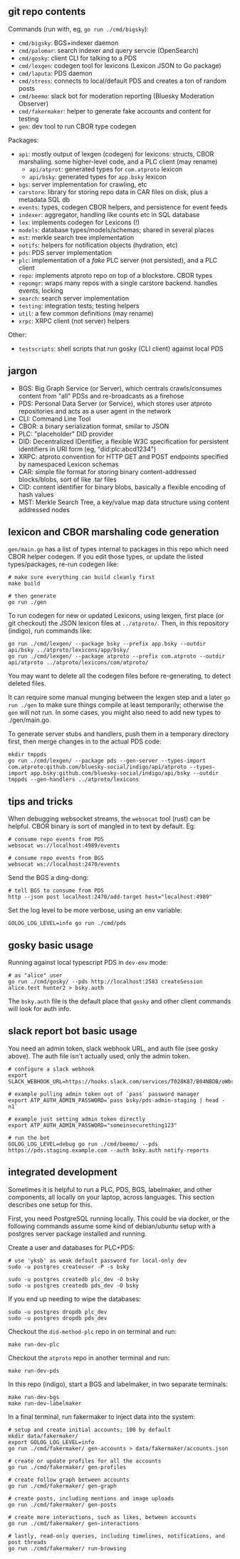 ## git repo contents

Commands (run with, eg, `go run ./cmd/bigsky`):

- `cmd/bigsky`: BGS+indexer daemon
- `cmd/palomar`: search indexer and query servcie (OpenSearch)
- `cmd/gosky`: client CLI for talking to a PDS
- `cmd/lexgen`: codegen tool for lexicons (Lexicon JSON to Go package)
- `cmd/laputa`: PDS daemon
- `cmd/stress`: connects to local/default PDS and creates a ton of random posts
- `cmd/beemo`: slack bot for moderation reporting (Bluesky Moderation Observer)
- `cmd/fakermaker`: helper to generate fake accounts and content for testing
- `gen`: dev tool to run CBOR type codegen

Packages:

- `api`: mostly output of lexgen (codegen) for lexicons: structs, CBOR marshaling. some higher-level code, and a PLC client (may rename)
  - `api/atprot`: generated types for `com.atproto` lexicon
  - `api/bsky`: generated types for `app.bsky` lexicon
- `bgs`: server implementation for crawling, etc
- `carstore`: library for storing repo data in CAR files on disk, plus a metadata SQL db
- `events`: types, codegen CBOR helpers, and persistence for event feeds
- `indexer`: aggregator, handling like counts etc in SQL database
- `lex`: implements codegen for Lexicons (!)
- `models`: database types/models/schemas; shared in several places
- `mst`: merkle search tree implementation
- `notifs`: helpers for notification objects (hydration, etc)
- `pds`: PDS server implementation
- `plc`: implementation of a _fake_ PLC server (not persisted), and a PLC client
- `repo`: implements atproto repo on top of a blockstore. CBOR types
- `repomgr`: wraps many repos with a single carstore backend. handles events, locking
- `search`: search server implementation
- `testing`: integration tests; testing helpers
- `util`: a few common definitions (may rename)
- `xrpc`: XRPC client (not server) helpers

Other:

- `testscripts`: shell scripts that run gosky (CLI client) against local PDS

## jargon

- BGS: Big Graph Service (or Server), which centrals crawls/consumes content from "all" PDSs and re-broadcasts as a firehose
- PDS: Personal Data Server (or Service), which stores user atproto repositories and acts as a user agent in the network
- CLI: Command Line Tool
- CBOR: a binary serialization format, smilar to JSON
- PLC: "placeholder" DID provider
- DID: Decentralized IDentifier, a flexible W3C specification for persistent identifiers in URI form (eg, "did:plc:abcd1234")
- XRPC: atproto convention for HTTP GET and POST endpoints specified by namespaced Lexicon schemas
- CAR: simple file format for storing binary content-addressed blocks/blobs, sort of like .tar files
- CID: content identifier for binary blobs, basically a flexible encoding of hash values
- MST: Merkle Search Tree, a key/value map data structure using content addressed nodes

## lexicon and CBOR marshaling code generation

`gen/main.go` has a list of types internal to packages in this repo which need CBOR helper codegen. If you edit those types, or update the listed types/packages, re-run codegen like:

    # make sure everything can build cleanly first
    make build

    # then generate
    go run ./gen

To run codegen for new or updated Lexicons, using lexgen, first place (or git
checkout) the JSON lexicon files at `../atproto/`.
Then, in _this_ repository (indigo), run commands like:

    go run ./cmd/lexgen/ --package bsky --prefix app.bsky --outdir api/bsky ../atproto/lexicons/app/bsky/
    go run ./cmd/lexgen/ --package atproto --prefix com.atproto --outdir api/atproto ../atproto/lexicons/com/atproto/

You may want to delete all the codegen files before re-generating, to detect deleted files.

It can require some manual munging between the lexgen step and a later `go run ./gen` to make sure things compile at least temporarily; otherwise the `gen` will not run.
In some cases, you might also need to add new types to ./gen/main.go.

To generate server stubs and handlers, push them in a temporary directory
first, then merge changes in to the actual PDS code:

    mkdir tmppds
    go run ./cmd/lexgen/ --package pds --gen-server --types-import com.atproto:github.com/bluesky-social/indigo/api/atproto --types-import app.bsky:github.com/bluesky-social/indigo/api/bsky --outdir tmppds --gen-handlers ../atproto/lexicons

## tips and tricks

When debugging websocket streams, the `websocat` tool (rust) can be helpful. CBOR binary is sort of mangled in to text by default. Eg:

    # consume repo events from PDS
    websocat ws://localhost:4989/events

    # consume repo events from BGS
    websocat ws://localhost:2470/events

Send the BGS a ding-dong:

    # tell BGS to consume from PDS
    http --json post localhost:2470/add-target host="localhost:4989"

Set the log level to be more verbose, using an env variable:

    GOLOG_LOG_LEVEL=info go run ./cmd/pds

## gosky basic usage

Running against local typescript PDS in `dev-env` mode:

    # as "alice" user
    go run ./cmd/gosky/ --pds http://localhost:2583 createSession alice.test hunter2 > bsky.auth

The `bsky.auth` file is the default place that `gosky` and other client
commands will look for auth info.

## slack report bot basic usage

You need an admin token, slack webhook URL, and auth file (see gosky above).
The auth file isn't actually used, only the admin token.

    # configure a slack webhook
    export SLACK_WEBHOOK_URL=https://hooks.slack.com/services/T028K87/B04NBDB/oWbsHasdf23r2d

    # example pulling admin token out of `pass` password manager
    export ATP_AUTH_ADMIN_PASSWORD=`pass bsky/pds-admin-staging | head -n1`

    # example just setting admin token directly
    export ATP_AUTH_ADMIN_PASSWORD="someinsecurething123"

    # run the bot
    GOLOG_LOG_LEVEL=debug go run ./cmd/beemo/ --pds https://pds.staging.example.com --auth bsky.auth notify-reports

## integrated development

Sometimes it is helpful to run a PLC, PDS, BGS, labelmaker, and other
components, all locally on your laptop, across languages. This section
describes one setup for this.

First, you need PostgreSQL running locally. This could be via docker, or the
following commands assume some kind of debian/ubuntu setup with a postgres
server package installed and running.

Create a user and databases for PLC+PDS:

    # use 'yksb' as weak default password for local-only dev
    sudo -u postgres createuser -P -s bsky

    sudo -u postgres createdb plc_dev -O bsky
    sudo -u postgres createdb pds_dev -O bsky

If you end up needing to wipe the databases:

    sudo -u postgres dropdb plc_dev
    sudo -u postgres dropdb pds_dev

Checkout the `did-method-plc` repo in on terminal and run:

    make run-dev-plc

Checkout the `atproto` repo in another terminal and run:

    make run-dev-pds

In this repo (indigo), start a BGS and labelmaker, in two separate terminals:

    make run-dev-bgs
    make run-dev-labelmaker

In a final terminal, run fakermaker to inject data into the system:

    # setup and create initial accounts; 100 by default
    mkdir data/fakermaker/
    export GOLOG_LOG_LEVEL=info
    go run ./cmd/fakermaker/ gen-accounts > data/fakermaker/accounts.json

    # create or update profiles for all the accounts
    go run ./cmd/fakermaker/ gen-profiles

    # create follow graph between accounts
    go run ./cmd/fakermaker/ gen-graph

    # create posts, including mentions and image uploads
    go run ./cmd/fakermaker/ gen-posts

    # create more interactions, such as likes, between accounts
    go run ./cmd/fakermaker/ gen-interactions

    # lastly, read-only queries, including timelines, notifications, and post threads
    go run ./cmd/fakermaker/ run-browsing

